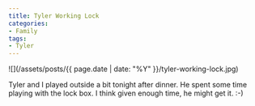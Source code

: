 ```yaml
---
title: Tyler Working Lock
categories:
- Family
tags:
- Tyler
---
```


![](/assets/posts/{{ page.date | date: "%Y" }}/tyler-working-lock.jpg)
  



Tyler and I played outside a bit tonight after dinner. He spent some time playing with the lock box. I think given enough time, he might get it. :-)
